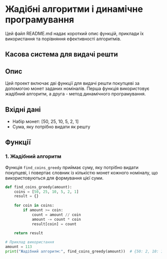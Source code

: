 # Жадібні алгоритми і динамічне програмування
Цей файл README.md надає короткий опис функцій, приклади їх використання та порівняння ефективності алгоритмів.

## Касова система для видачі решти

## Опис

Цей проект включає дві функції для видачі решти покупцеві за допомогою монет заданих номіналів. Перша функція використовує жадібний алгоритм, а друга - метод динамічного програмування.

## Вхідні дані

- Набір монет: [50, 25, 10, 5, 2, 1]
- Сума, яку потрібно видати як решту

## Функції

### 1. Жадібний алгоритм

Функція `find_coins_greedy` приймає суму, яку потрібно видати покупцеві, і повертає словник із кількістю монет кожного номіналу, що використовуються для формування цієї суми.

```python
def find_coins_greedy(amount):
    coins = [50, 25, 10, 5, 2, 1]
    result = {}
    
    for coin in coins:
        if amount >= coin:
            count = amount // coin
            amount -= count * coin
            result[coin] = count
            
    return result

# Приклад використання
amount = 113
print("Жадібний алгоритм:", find_coins_greedy(amount))  # {50: 2, 10: 1, 2: 1, 1: 1}
